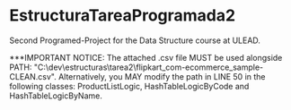 # EstructuraTareaProgramada2
Second Programed-Project for the Data Structure course at ULEAD.

***IMPORTANT NOTICE:  The attached .csv file MUST be used alongside PATH: 
                      "C:\\dev\\estructuras\\tarea2\\flipkart_com-ecommerce_sample-CLEAN.csv".
                      Alternatively, you MAY modify the path in LINE 50 in the following classes: 
                      ProductListLogic, 
                      HashTableLogicByCode 
                      and HashTableLogicByName.
